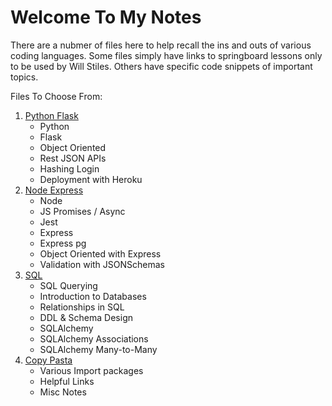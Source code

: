 # Welcome To My Notes

There are a nubmer of files here to help recall the ins and outs of various coding languages. Some files simply have links to springboard lessons only to be used by Will Stiles. Others have specific code snippets of important topics.

Files To Choose From:
1. [Python Flask][Py]
    * Python
    * Flask
    * Object Oriented
    * Rest JSON APIs
    * Hashing Login
    * Deployment with Heroku
2. [Node Express][Node]
    * Node
    * JS Promises / Async
    * Jest
    * Express
    * Express pg
    * Object Oriented with Express
    * Validation with JSONSchemas
3. [SQL][SQL]
    * SQL Querying
    * Introduction to Databases
    * Relationships in SQL
    * DDL & Schema Design
    * SQLAlchemy
    * SQLAlchemy Associations
    * SQLAlchemy Many-to-Many
4. [Copy Pasta][CP]
    * Various Import packages
    * Helpful Links
    * Misc Notes


[Py]: ./BackEnd/python_flask.md
[Node]: ./BackEnd/node_express.md
[SQL]: ./BackEnd/sql.md
[CP]: ./copy_pasta.md